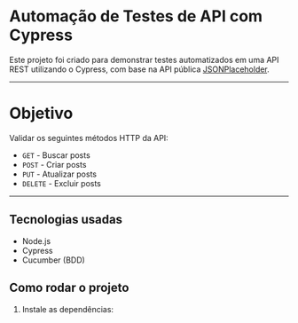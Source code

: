 # Automação de Testes de API com Cypress

Este projeto foi criado para demonstrar testes automatizados em uma API REST utilizando o Cypress, com base na API pública [JSONPlaceholder](https://jsonplaceholder.typicode.com/).

---

# Objetivo

Validar os seguintes métodos HTTP da API:

-  `GET` - Buscar posts
-  `POST` - Criar posts
-  `PUT` - Atualizar posts
-  `DELETE` - Excluir posts

---
## Tecnologias usadas
- Node.js
- Cypress
- Cucumber (BDD)

## Como rodar o projeto

1. Instale as dependências:
